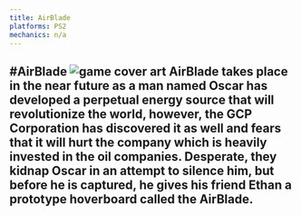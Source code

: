 ```yaml
---
title: AirBlade
platforms: PS2
mechanics: n/a
---
```

#AirBlade
![game cover art](//images.igdb.com/igdb/image/upload/t_thumb/nvuguei8itcvxxrnpaom.jpg "Logo Title Text 1")
AirBlade takes place in the near future as a man named Oscar has developed a perpetual energy source that will revolutionize the world, however, the GCP Corporation has discovered it as well and fears that it will hurt the company which is heavily invested in the oil companies. Desperate, they kidnap Oscar in an attempt to silence him, but before he is captured, he gives his friend Ethan a prototype hoverboard called the AirBlade.
-
